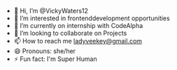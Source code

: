 - 👋 Hi, I’m @VickyWaters12
- 👀 I’m interested in frontenddevelopment opportunities
- 🌱 I’m currently on internship with CodeAlpha 
- 💞️ I’m looking to collaborate on Projects
- 📫 How to reach me ladyveekey@gmail.com
- 😄 Pronouns: she/her
- ⚡ Fun fact: I'm Super Human

<!---
VickyWaters12/VickyWaters12 is a ✨ special ✨ repository because its `README.md` (this file) appears on your GitHub profile.
You can click the Preview link to take a look at your changes.
--->
